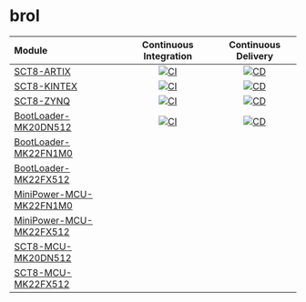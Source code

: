 # brol

| Module | Continuous Integration | Continuous Delivery |
|:------ |:----------------------:|:-------------------:|
| [SCT8-ARTIX](https://github.com/Semi-ATE/SCT8-ARTIX) | [![CI](https://github.com/Semi-ATE/SCT8-ARTIX/actions/workflows/CI.yaml/badge.svg)](https://github.com/Semi-ATE/SCT8-ARTIX/actions/workflows/CI.yaml) | [![CD](https://github.com/Semi-ATE/SCT8-ARTIX/actions/workflows/CD.yaml/badge.svg)](https://github.com/Semi-ATE/SCT8-ARTIX/actions/workflows/CD.yaml) |
| [SCT8-KINTEX](https://github.com/Semi-ATE/SCT8-KINTEX) | [![CI](https://github.com/Semi-ATE/SCT8-KINTEX/actions/workflows/CI.yaml/badge.svg)](https://github.com/Semi-ATE/SCT8-KINTEX/actions/workflows/CI.yaml) | [![CD](https://github.com/Semi-ATE/SCT8-KINTEX/actions/workflows/CD.yaml/badge.svg)](https://github.com/Semi-ATE/SCT8-KINTEX/actions/workflows/CD.yaml) |
| [SCT8-ZYNQ](https://github.com/Semi-ATE/SCT8-ZYNQ) | [![CI](https://github.com/Semi-ATE/SCT8-ZYNQ/actions/workflows/CI.yaml/badge.svg)](https://github.com/Semi-ATE/SCT8-ZYNQ/actions/workflows/CI.yaml) | [![CD](https://github.com/Semi-ATE/SCT8-ZYNQ/actions/workflows/CD.yaml/badge.svg)](https://github.com/Semi-ATE/SCT8-ZYNQ/actions/workflows/CD.yaml) |
| [BootLoader-MK20DN512](https://github.com/Semi-ATE/BootLoader-MK20DN512) | [![CI](https://github.com/Semi-ATE/BootLoader-MK22FX512/actions/workflows/CI.yaml/badge.svg)](https://github.com/Semi-ATE/BootLoader-MK22FX512/actions/workflows/CI.yaml) | [![CD](https://github.com/Semi-ATE/BootLoader-MK22FX512/actions/workflows/CD.yaml/badge.svg)](https://github.com/Semi-ATE/BootLoader-MK22FX512/actions/workflows/CD.yaml) |
| [BootLoader-MK22FN1M0](https://github.com/Semi-ATE/BootLoader-MK22FN1M0)  | | |
| [BootLoader-MK22FX512](https://github.com/Semi-ATE/BootLoader-MK22FX512) | | |
| [MiniPower-MCU-MK22FN1M0](https://github.com/Semi-ATE/MiniPower-MCU-MK22FN1M0) | | |
| [MiniPower-MCU-MK22FX512](https://github.com/Semi-ATE/MiniPower-MCU-MK22FX512) | | |
| [SCT8-MCU-MK20DN512](https://github.com/Semi-ATE/SCT8-MCU-MK20DN512) | | |
| [SCT8-MCU-MK22FX512](https://github.com/Semi-ATE/SCT8-MCU-MK22FX512) | | |
